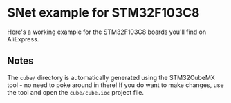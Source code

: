 # SNet example for STM32F103C8

Here's a working example for the STM32F103C8 boards you'll find on
AliExpress.

## Notes

The `cube/` directory is automatically generated using the STM32CubeMX
tool - no need to poke around in there! If you do want to make changes,
use the tool and open the `cube/cube.ioc` project file.
